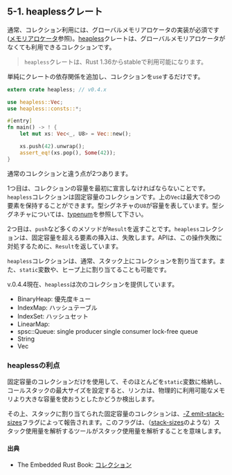 ## 5-1. heaplessクレート

通常、コレクション利用には、グローバルメモリアロケータの実装が必須です ([メモリアロケータ]参照)。[heapless]クレートは、グローバルメモリアロケータがなくても利用できるコレクションです。

[メモリアロケータ]: ../03-bare-metal/allocator.html
[heapless]: https://github.com/japaric/heapless

> `heapless`クレートは、Rust 1.36からstableで利用可能になります。

単純にクレートの依存関係を追加し、コレクションを`use`するだけです。

```rust
extern crate heapless; // v0.4.x

use heapless::Vec;
use heapless::consts::*;

#[entry]
fn main() -> ! {
    let mut xs: Vec<_, U8> = Vec::new();

    xs.push(42).unwrap();
    assert_eq!(xs.pop(), Some(42));
}
```

通常のコレクションと違う点が2つあります。

1つ目は、コレクションの容量を最初に宣言しなければならないことです。`heapless`コレクションは固定容量のコレクションです。上の`Vec`は最大で8つの要素を保持することができます。型シグネチャの`U8`が容量を表しています。型シグネチャについては、[typenum]を参照して下さい。

[typenum]: https://crates.io/crates/typenum

2つ目は、`push`など多くのメソッドが`Result`を返すことです。`heapless`コレクションは、固定容量を超える要素の挿入は、失敗します。APIは、この操作失敗に対処するために、`Result`を返しています。

`heapless`コレクションは、通常、スタック上にコレクションを割り当てます。また、`static`変数や、ヒープ上に割り当てることも可能です。

v.0.4.4現在、`heapless`は次のコレクションを提供しています。

- BinaryHeap: 優先度キュー
- IndexMap: ハッシュテーブル
- IndexSet: ハッシュセット
- LinearMap: 
- spsc::Queue: single producer single consumer lock-free queue
- String
- Vec

### heaplessの利点

固定容量のコレクションだけを使用して、そのほとんどを`static`変数に格納し、コールスタックの最大サイズを設定すると、リンカは、物理的に利用可能なメモリより大きな容量を使おうとしたかどうか検出します。

その上、スタックに割り当てられた固定容量のコレクションは、[-Z emit-stack-sizes]フラグによって報告されます。このフラグは、（[stack-sizes]のような）スタック使用量を解析するツールがスタック使用量を解析することを意味します。

[-Z emit-stack-sizes]: https://doc.rust-lang.org/beta/unstable-book/compiler-flags/emit-stack-sizes.html
[stack-sizes]: https://crates.io/crates/stack-sizes

#### 出典

- The Embedded Rust Book: [コレクション]

[コレクション]: https://tomoyuki-nakabayashi.github.io/book/collections/index.html
